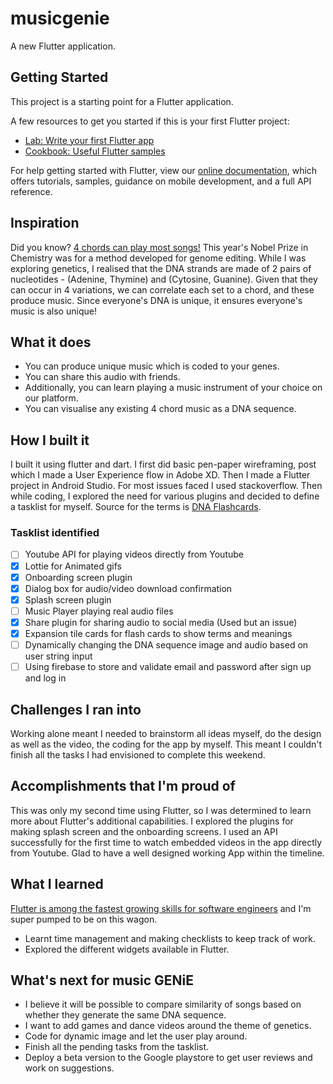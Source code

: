 # musicgenie

A new Flutter application.

## Getting Started

This project is a starting point for a Flutter application.

A few resources to get you started if this is your first Flutter project:

- [Lab: Write your first Flutter app](https://flutter.dev/docs/get-started/codelab)
- [Cookbook: Useful Flutter samples](https://flutter.dev/docs/cookbook)

For help getting started with Flutter, view our
[online documentation](https://flutter.dev/docs), which offers tutorials,
samples, guidance on mobile development, and a full API reference.

## Inspiration
Did you know? [4 chords can play most songs!](https://www.musical-u.com/learn/four-chords-and-the-truth/)
This year's Nobel Prize in Chemistry was for a method developed for genome editing. While I was exploring genetics, I realised that the DNA strands are made of 2 pairs of nucleotides - (Adenine, Thymine) and (Cytosine, Guanine). Given that they can occur in 4 variations, we can correlate each set to a chord, and these produce music. Since everyone's DNA is unique, it ensures everyone's music is also unique!

## What it does
* You can produce unique music which is coded to your genes.
* You can share this audio with friends.
* Additionally, you can learn playing a music instrument of your choice on our platform.
* You can visualise any existing 4 chord music as a DNA sequence.

## How I built it
I built it using flutter and dart. I first did basic pen-paper wireframing, post which I made a User Experience flow in Adobe XD. Then I made a Flutter project in Android Studio. For most issues faced I used stackoverflow.
Then while coding, I explored the need for various plugins and decided to define a tasklist for myself. Source for the terms is [DNA Flashcards](https://quizlet.com/4348465/dna-flashcards/).

### Tasklist identified

- [ ] Youtube API for playing videos directly from Youtube
- [x] Lottie for Animated gifs
- [x] Onboarding screen plugin
- [x] Dialog box for audio/video download confirmation
- [x] Splash screen plugin
- [ ] Music Player playing real audio files
- [x] Share plugin for sharing audio to social media (Used but an issue)
- [x] Expansion tile cards for flash cards to show terms and meanings
- [ ] Dynamically changing the DNA sequence image and audio based on user string input
- [ ] Using firebase to store and validate email and password after sign up and log in

## Challenges I ran into
Working alone meant I needed to brainstorm all ideas myself, do the design as well as the video, the coding for the app by myself. This meant I couldn't finish all the tasks I had envisioned to complete this weekend.

## Accomplishments that I'm proud of
This was only my second time using Flutter, so I was determined to learn more about Flutter's additional capabilities. I explored the plugins for making splash screen and the onboarding screens. I used an API successfully for the first time to watch embedded videos in the app directly from Youtube. Glad to have a well designed working App within the timeline.

## What I learned
[Flutter is among the fastest growing skills for software engineers](https://www.xda-developers.com/flutter-android-design-angular-material-fastest-growing-skills-software-engineers/) and I'm super pumped to be on this wagon.
* Learnt time management and making checklists to keep track of work.
* Explored the different widgets available in Flutter. 

## What's next for music GENiE
* I believe it will be possible to compare similarity of songs based on whether they generate the same DNA sequence.
* I want to add games and dance videos around the theme of genetics.
* Code for dynamic image and let the user play around.
* Finish all the pending tasks from the tasklist.
* Deploy a beta version to the Google playstore to get user reviews and work on suggestions.
